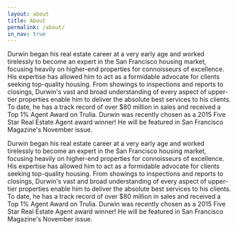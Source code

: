 ```yaml
---
layout: about
title: About
permalink: /about/
in_nav: true
---
```


Durwin began his real estate career at a very early age and worked tirelessly to become an expert in the San Francisco housing market, focusing heavily on higher-end properties for connoisseurs of excellence. His expertise has allowed him to act as a formidable advocate for clients seeking top-quality housing. From showings to inspections and reports to closings, Durwin's vast and broad understanding of every aspect of upper-tier properties enable him to deliver the absolute best services to his clients. To date, he has a track record of over $80 million in sales and received a Top 1% Agent Award on Trulia. Durwin was recently chosen as a 2015 Five Star Real Estate Agent award winner! He will be featured in San Francisco Magazine's November issue.

Durwin began his real estate career at a very early age and worked tirelessly to become an expert in the San Francisco housing market, focusing heavily on higher-end properties for connoisseurs of excellence. His expertise has allowed him to act as a formidable advocate for clients seeking top-quality housing. From showings to inspections and reports to closings, Durwin's vast and broad understanding of every aspect of upper-tier properties enable him to deliver the absolute best services to his clients. To date, he has a track record of over $80 million in sales and received a Top 1% Agent Award on Trulia. Durwin was recently chosen as a 2015 Five Star Real Estate Agent award winner! He will be featured in San Francisco Magazine's November issue.
